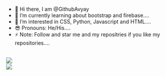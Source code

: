 - 👋 Hi there, I am @GithubAvyay 
- 🌱 I’m currently learning about bootstrap and firebase....
- 👀 I’m interested in CSS, Python, Javascript and HTML....
- 😎 Pronouns: He/His....
- ⚡ Note: Follow and star me and my repositries if you like my repositories....

<br>
<img src='https://github-readme-stats.vercel.app/api?username=GithubAvyay&show_icons=true&theme=hauwei&count_private=true&line_height=40' align="left" />
<br>
<img src='https://github-readme-stats.vercel.app/api/top-langs/?username=GithubAvyay&theme=tokyoday&hide_langs_below=4' align="middle" />
